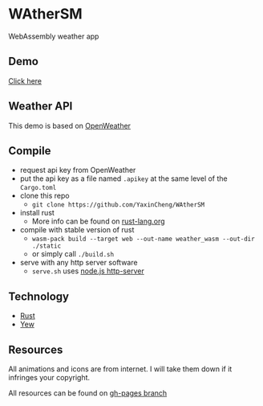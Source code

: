 # WAtherSM

WebAssembly weather app

## Demo
[Click here](https://yaxincheng.github.io/WAtherSM/)

## Weather API
This demo is based on [OpenWeather](https://openweathermap.org)

## Compile
- request api key from OpenWeather
- put the api key as a file named `.apikey` at the same level of the `Cargo.toml`
- clone this repo
    - `git clone https://github.com/YaxinCheng/WAtherSM`
- install rust
    - More info can be found on [rust-lang.org](https://www.rust-lang.org/tools/install)
- compile with stable version of rust
    - `wasm-pack build --target web --out-name weather_wasm --out-dir ./static`
    - or simply call `./build.sh`
- serve with any http server software
    - `serve.sh` uses [node.js http-server](https://www.npmjs.com/package/http-server)

## Technology
- [Rust](https://www.rust-lang.org)
- [Yew](https://yew.rs)

## Resources
All animations and icons are from internet. I will take them down if it infringes your copyright.

All resources can be found on [gh-pages branch](https://github.com/YaxinCheng/WAtherSM/tree/gh-pages)
